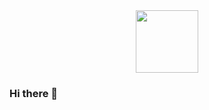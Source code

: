 <div id="header" align="center">
  <img src="https://media.giphy.com/media/HdqqvE8VNtYWiGF6FW/giphy.gif" width="100"/>
</div>


### Hi there 👋

<!--
**BenSaero/BenSaero** is a ✨ _special_ ✨ repository because its `README.md` (this file) appears on your GitHub profile.

Here are some ideas to get you started:

- 🔭 I’m currently working on ...
- 🌱 I’m currently learning ...
- 👯 I’m looking to collaborate on ...
- 🤔 I’m looking for help with ...
- 💬 Ask me about ...
- 📫 How to reach me: ...
- 😄 Pronouns: ...
- ⚡ Fun fact: ...
-->
